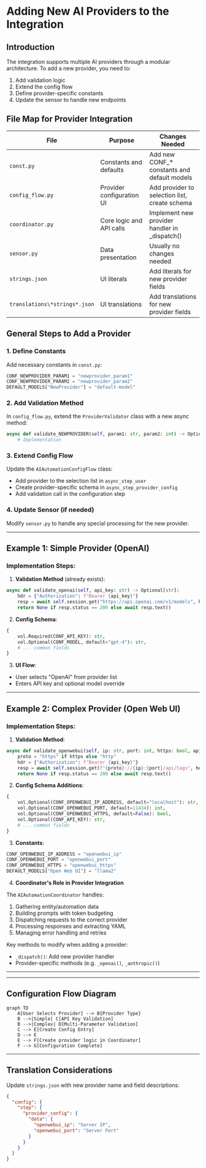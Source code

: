 # Adding New AI Providers to the Integration

## Introduction
The integration supports multiple AI providers through a modular architecture. To add a new provider, you need to:
1. Add validation logic
2. Extend the config flow
3. Define provider-specific constants
4. Update the sensor to handle new endpoints

## File Map for Provider Integration

| File | Purpose | Changes Needed |
|------|---------|----------------|
| `const.py` | Constants and defaults | Add new CONF_* constants and default models |
| `config_flow.py` | Provider configuration UI | Add provider to selection list, create schema |
| `coordinator.py` | Core logic and API calls | Implement new provider handler in _dispatch() |
| `sensor.py` | Data presentation | Usually no changes needed |
| `strings.json` | UI literals | Add literals for new provider fields |
| `translations\*strings*.json` | UI translations | Add translations for new provider fields |

## General Steps to Add a Provider

### 1. Define Constants
Add necessary constants in `const.py`:
```python
CONF_NEWPROVIDER_PARAM1 = "newprovider_param1"
CONF_NEWPROVIDER_PARAM2 = "newprovider_param2"
DEFAULT_MODELS["NewProvider"] = "default-model"
```

### 2. Add Validation Method
In `config_flow.py`, extend the `ProviderValidator` class with a new async method:
```python
async def validate_NEWPROVIDER(self, param1: str, param2: int) -> Optional[str]:
    # Implementation
```

### 3. Extend Config Flow
Update the `AIAutomationConfigFlow` class:
- Add provider to the selection list in `async_step_user`
- Create provider-specific schema in `async_step_provider_config`
- Add validation call in the configuration step

### 4. Update Sensor (if needed)
Modify `sensor.py` to handle any special processing for the new provider.

---

## Example 1: Simple Provider (OpenAI)

### Implementation Steps:
1. **Validation Method** (already exists):
```python
async def validate_openai(self, api_key: str) -> Optional[str]:
    hdr = {"Authorization": f"Bearer {api_key}"}
    resp = await self.session.get("https://api.openai.com/v1/models", headers=hdr)
    return None if resp.status == 200 else await resp.text()
```

2. **Config Schema**:
```python
{
    vol.Required(CONF_API_KEY): str,
    vol.Optional(CONF_MODEL, default="gpt-4"): str,
    # ... common fields
}
```

3. **UI Flow**:
- User selects "OpenAI" from provider list
- Enters API key and optional model override

---

## Example 2: Complex Provider (Open Web UI)

### Implementation Steps:
1. **Validation Method**:
```python
async def validate_openwebui(self, ip: str, port: int, https: bool, api_key: str) -> Optional[str]:
    proto = "https" if https else "http"
    hdr = {"Authorization": f"Bearer {api_key}"}
    resp = await self.session.get(f"{proto}://{ip}:{port}/api/tags", headers=hdr)
    return None if resp.status == 200 else await resp.text()
```

2. **Config Schema Additions**:
```python
{
    vol.Optional(CONF_OPENWEBUI_IP_ADDRESS, default="localhost"): str,
    vol.Optional(CONF_OPENWEBUI_PORT, default=11434): int,
    vol.Optional(CONF_OPENWEBUI_HTTPS, default=False): bool,
    vol.Optional(CONF_API_KEY): str,
    # ... common fields
}
```

3. **Constants**:
```python
CONF_OPENWEBUI_IP_ADDRESS = "openwebui_ip"
CONF_OPENWEBUI_PORT = "openwebui_port"
CONF_OPENWEBUI_HTTPS = "openwebui_https"
DEFAULT_MODELS["Open Web UI"] = "llama2"
```

4. **Coordinator's Role in Provider Integration**

The `AIAutomationCoordinator` handles:
1. Gathering entity/automation data
2. Building prompts with token budgeting
3. Dispatching requests to the correct provider
4. Processing responses and extracting YAML
5. Managing error handling and retries

Key methods to modify when adding a provider:
- `_dispatch()`: Add new provider handler
- Provider-specific methods (e.g. `_openai()`, `_anthropic()`)

---

---

## Configuration Flow Diagram

```mermaid
graph TD
    A[User Selects Provider] --> B{Provider Type}
    B -->|Simple| C[API Key Validation]
    B -->|Complex| D[Multi-Parameter Validation]
    C --> E[Create Config Entry]
    D --> E
    E --> F[Create provider logic in Coordinator]
    F --> G[Configuration Complete]
```

---

## Translation Considerations
Update `strings.json` with new provider name and field descriptions:
```json
{
  "config": {
    "step": {
      "provider_config": {
        "data": {
          "openwebui_ip": "Server IP",
          "openwebui_port": "Server Port"
        }
      }
    }
  }
}
```



